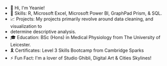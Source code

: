 - 👋 Hi, I'm Yeanie!
- 🌟 Skills: R, Microsoft Excel, Microsoft Power BI, GraphPad Prism, & SQL.
- 📈 Projects: My projects primarily revolve around data cleaning, and visualization to
- determine descriptive analysis.
- 🎓 Education: BSc (Hons) in Medical Physiology from The University of Leicester.
- 🎗️ Certificates: Level 3 Skills Bootcamp from Cambridge Sparks
- ⚡ Fun Fact: I'm a lover of Studio Ghibli, Digital Art & Cities Skylines!
<!---
yeaniel/yeaniel is a ✨ special ✨ repository because its `README.md` (this file) appears on your GitHub profile.
You can click the Preview link to take a look at your changes.
--->
